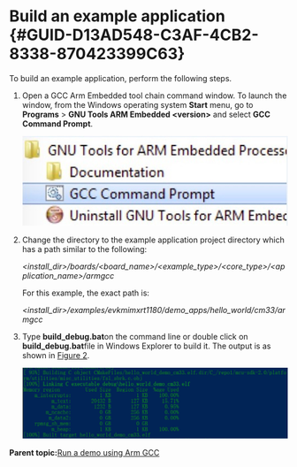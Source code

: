 # Build an example application {#GUID-D13AD548-C3AF-4CB2-8338-870423399C63}

To build an example application, perform the following steps.

1.  Open a GCC Arm Embedded tool chain command window. To launch the window, from the Windows operating system **Start** menu, go to **Programs** &gt; **GNU Tools ARM Embedded &lt;version&gt;** and select **GCC Command Prompt**.

    ![](../images/armgcc_launch_command_prompt.png "Launch command prompt")

2.  Change the directory to the example application project directory which has a path similar to the following:

    *&lt;install\_dir&gt;/boards/&lt;board\_name&gt;/&lt;example\_type&gt;/&lt;core\_type&gt;/&lt;application\_name&gt;/armgcc*

    For this example, the exact path is:

    *&lt;install\_dir&gt;/examples/evkmimxrt1180/demo\_apps/hello\_world/cm33/armgcc*

3.  Type **build\_debug.bat**on the command line or double click on **build\_debug.bat**file in Windows Explorer to build it. The output is as shown in [Figure 2](#FIG_HELLOWORLDSUCCESS).

    ![](../images/armgcc_hello_world_success.png "hello_world demo build successful")


**Parent topic:**[Run a demo using Arm GCC](../topics/run_a_demo_using_arm_gcc.md)


